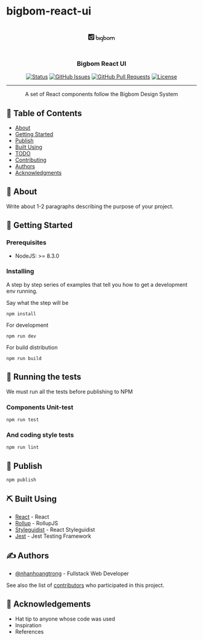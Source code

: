 # bigbom-react-ui

<p align="center">
 <svg viewBox="0 0 95 28" fill="#13a849" width="5em" height="5em" class="bb-icon bb-icon-iads-logo"><path d="M64.9884 15.9427C64.8785 13.1781 62.6615 10.9111 59.9132 10.7821C58.594 10.7084 57.3848 11.1323 56.432 11.8511V4.73677C56.432 4.69991 56.432 4.66305 56.4137 4.62619V4.93951C56.4137 4.58933 56.1389 4.29443 55.7907 4.29443H54.9113C54.5632 4.29443 54.2883 4.5709 54.2883 4.93951V16.1639C54.2883 17.9148 55.1311 19.4815 56.4137 20.4583H56.432C57.3298 21.1402 58.4474 21.5457 59.6384 21.5457C62.6615 21.5642 65.1167 19.0207 64.9884 15.9427ZM59.6384 19.4077C57.8611 19.4077 56.432 17.9517 56.432 16.1823C56.432 14.3945 57.8611 12.9569 59.6384 12.9569C61.4156 12.9569 62.8447 14.413 62.8447 16.1823C62.8447 17.9517 61.3973 19.4077 59.6384 19.4077Z" fill="currentColor"></path><path d="M71.4195 10.7822C70.2102 10.7822 69.0926 11.1877 68.2131 11.8696C66.9122 12.8465 66.0694 14.4131 66.0694 16.1825C66.0694 17.9518 66.9122 19.5185 68.2131 20.4953C69.1109 21.1772 70.2285 21.5827 71.4195 21.5827C74.3877 21.5827 76.7695 19.1683 76.7695 16.2009C76.7695 13.1967 74.3693 10.7822 71.4195 10.7822ZM71.4195 19.4079C69.6422 19.4079 68.2131 17.9703 68.2131 16.1825C68.2131 14.3947 69.6422 12.9571 71.4195 12.9571C73.1967 12.9571 74.6258 14.3947 74.6258 16.1825C74.6258 17.9518 73.1967 19.4079 71.4195 19.4079Z" fill="currentColor"></path><path d="M95 15.6295V20.9192C95 21.2694 94.7252 21.5643 94.377 21.5643H92.8563V15.6295H92.838C92.838 14.1182 91.5921 12.8833 90.0714 12.9386C88.6239 12.9939 87.4879 14.2288 87.4879 15.6848V21.5643H85.9672C85.6557 21.5643 85.3809 21.3247 85.3443 21.0114V15.6295C85.3443 14.1366 84.1533 12.9386 82.6692 12.9386C81.1851 12.9386 79.9942 14.1366 79.9942 15.6295V21.0666C79.9392 21.3615 79.6827 21.5643 79.3896 21.5643H77.8505V11.4273C77.8505 11.1324 78.0337 10.8928 78.3086 10.8191H79.5545C79.811 10.8928 80.0125 11.1324 80.0125 11.4273V11.6116C80.7821 11.0956 81.6982 10.8007 82.6876 10.8007C83.6769 10.8007 84.6114 11.0956 85.3626 11.6116C85.7657 11.8881 86.1321 12.2198 86.4253 12.5885C86.7367 12.2014 87.0849 11.8696 87.5063 11.5932C88.2758 11.0771 89.1919 10.7822 90.1813 10.7822C91.1707 10.7822 92.1051 11.0771 92.8746 11.6116C94.1389 12.4779 94.9817 13.9523 95 15.6295Z" fill="currentColor"></path><path d="M38.2015 15.9427C38.0916 13.1781 35.8746 10.9111 33.1263 10.7821C31.8071 10.7084 30.5979 11.1323 29.6451 11.8511V4.93951C29.6451 4.58933 29.3703 4.29443 29.0222 4.29443H28.1244C27.7763 4.29443 27.5014 4.5709 27.5014 4.93951V16.1639C27.5014 17.9333 28.3442 19.4999 29.6451 20.4767C30.5429 21.1587 31.6605 21.5642 32.8698 21.5642C35.8746 21.5642 38.3115 19.0207 38.2015 15.9427ZM32.8332 19.4077C31.0559 19.4077 29.6268 17.9517 29.6268 16.1823C29.6268 14.3945 31.0559 12.9569 32.8332 12.9569C34.6104 12.9569 36.0395 14.413 36.0395 16.1823C36.0578 17.9517 34.6104 19.4077 32.8332 19.4077Z" fill="currentColor"></path><path d="M51.4484 12.1829C51.3934 12.1276 51.3202 12.0723 51.2652 12.017C51.2102 11.9617 51.1369 11.9248 51.082 11.8695C51.0087 11.8142 50.9354 11.7774 50.8804 11.7221C50.8621 11.7037 50.8621 11.7037 50.8438 11.7037C50.7888 11.6668 50.7338 11.6299 50.6789 11.5931C50.6606 11.5746 50.6422 11.5746 50.6239 11.5562C50.5689 11.5193 50.514 11.5009 50.459 11.4641C50.4407 11.4641 50.4224 11.4456 50.4041 11.4456C50.3491 11.4088 50.2758 11.3719 50.2025 11.335H50.1842C50.0376 11.2613 49.8727 11.1876 49.7261 11.1323C49.7078 11.1323 49.6895 11.1139 49.6712 11.1139C49.6162 11.0954 49.5429 11.077 49.4879 11.0586C49.4696 11.0586 49.4513 11.0401 49.4147 11.0401C49.3597 11.0217 49.3047 11.0033 49.2314 10.9848C49.2131 10.9848 49.1948 10.9664 49.1581 10.9664C49.1032 10.948 49.0299 10.9296 48.9566 10.9296C48.9383 10.9296 48.92 10.9296 48.9016 10.9111C48.8283 10.8927 48.7367 10.8743 48.6451 10.8743C48.6268 10.8743 48.6268 10.8743 48.6268 10.8743C48.5535 10.8558 48.4802 10.8558 48.4069 10.8558C48.3886 10.8558 48.352 10.8558 48.3337 10.8558C48.2787 10.8558 48.2237 10.8558 48.1688 10.8374C48.1321 10.8374 48.1138 10.8374 48.0771 10.8374C48.0222 10.8374 47.9672 10.8374 47.9122 10.8374C47.8939 10.8374 47.8756 10.8374 47.8573 10.8374C47.839 10.8374 47.839 10.8374 47.8206 10.8374C47.8023 10.8374 47.8023 10.8374 47.784 10.8374C47.7657 10.8374 47.7473 10.8374 47.729 10.8374C47.6741 10.8374 47.6191 10.8374 47.5641 10.8374C47.5275 10.8374 47.5092 10.8374 47.4908 10.8374C47.4176 10.8374 47.3626 10.8558 47.2893 10.8558C47.271 10.8558 47.271 10.8558 47.2527 10.8558C46.2816 10.9664 45.4021 11.335 44.6509 11.888C43.4966 12.7542 42.7088 14.0812 42.5439 15.5926C42.5256 15.6847 42.5256 15.7584 42.5256 15.8506C42.5256 15.9243 42.5256 16.0165 42.5072 16.0902V16.1455C42.5072 16.1639 42.5072 16.1639 42.5072 16.1824C42.5072 16.2376 42.5072 16.2929 42.5072 16.3482C42.5072 16.422 42.5072 16.4772 42.5072 16.551C42.5072 16.5694 42.5072 16.5878 42.5072 16.6063C42.5072 16.6616 42.5256 16.7168 42.5256 16.7721C42.5256 16.7906 42.5256 16.809 42.5256 16.8274C42.5439 16.9012 42.5439 16.9565 42.5622 17.0302C42.5622 17.0486 42.5622 17.067 42.5622 17.0855C42.5805 17.1408 42.5805 17.1961 42.5805 17.2329C42.5805 17.2513 42.5805 17.2698 42.5988 17.2882C42.6172 17.3435 42.6172 17.3988 42.6355 17.4725C42.6355 17.4909 42.6355 17.4909 42.6355 17.5094C42.6538 17.5647 42.6721 17.62 42.6721 17.6753C42.6721 17.6937 42.6905 17.7121 42.6905 17.749C42.7088 17.7858 42.7271 17.8411 42.7271 17.878C42.7271 17.8964 42.7454 17.9149 42.7454 17.9333C42.7637 17.9886 42.7821 18.0439 42.8004 18.0992C42.8004 18.1176 42.8187 18.136 42.8187 18.1545C42.837 18.1913 42.8554 18.2282 42.8737 18.265C42.8737 18.2835 42.892 18.3019 42.9103 18.3388C42.9286 18.3756 42.947 18.4309 42.9653 18.4678C42.9836 18.4862 42.9836 18.5231 43.0019 18.5415C43.0203 18.5784 43.0386 18.6337 43.0569 18.6705C43.0752 18.689 43.0752 18.7258 43.0935 18.7442C43.1119 18.7811 43.1302 18.818 43.1485 18.8364C43.1668 18.8548 43.1668 18.8733 43.1851 18.9101C43.2035 18.9654 43.2401 19.0023 43.2768 19.0576C43.2951 19.076 43.3134 19.1129 43.3317 19.1313C43.35 19.1497 43.3684 19.1866 43.3867 19.205C43.405 19.2234 43.4233 19.2603 43.4417 19.2787C43.46 19.2972 43.4783 19.334 43.4966 19.3525C43.5149 19.3709 43.5333 19.3893 43.5333 19.4078C43.5516 19.4262 43.5516 19.4262 43.5516 19.4446C43.5882 19.4999 43.6249 19.5368 43.6615 19.5921C43.6798 19.6105 43.6982 19.6289 43.6982 19.6474C43.7348 19.7026 43.7898 19.7579 43.8447 19.8132L43.8814 19.8685C43.9364 19.9238 43.973 19.9791 44.028 20.016L44.0646 20.0528C44.1196 20.1081 44.1745 20.145 44.2295 20.2003L44.2662 20.2371C44.3211 20.274 44.3761 20.3293 44.4311 20.3662L44.4677 20.403C44.5043 20.4399 44.541 20.4583 44.5776 20.4952L44.6143 20.532C44.6326 20.5505 44.6692 20.5689 44.7059 20.5873C44.7425 20.6242 44.7975 20.6426 44.8341 20.6795C44.8525 20.6979 44.8891 20.7163 44.9074 20.7348C44.9807 20.7716 45.0357 20.8269 45.109 20.8638H45.1273C45.1823 20.9007 45.2372 20.9191 45.2922 20.9559C45.2922 20.9559 45.2922 20.9559 45.3105 20.9559C45.3655 20.9744 45.4204 21.0112 45.4754 21.0297C45.4937 21.0297 45.5121 21.0481 45.5304 21.0481C45.567 21.0665 45.622 21.085 45.6586 21.1034C45.677 21.1218 45.6953 21.1218 45.7136 21.1218C45.7502 21.1403 45.8052 21.1587 45.8419 21.1771C45.8602 21.1771 45.8785 21.1955 45.8968 21.1955C45.9518 21.214 46.0251 21.2324 46.08 21.2693C46.0984 21.2693 46.0984 21.2693 46.1167 21.2877C46.1716 21.3061 46.2083 21.3246 46.2633 21.3246C46.2816 21.3246 46.3182 21.343 46.3365 21.343C46.3732 21.3614 46.4282 21.3614 46.4648 21.3799C46.4831 21.3799 46.5198 21.3983 46.5381 21.3983C46.5747 21.3983 46.6297 21.4167 46.6663 21.4352C46.6847 21.4352 46.703 21.4352 46.7396 21.4536C46.8129 21.472 46.8679 21.472 46.9412 21.4904C46.9595 21.4904 46.9595 21.4904 46.9778 21.4904C47.0328 21.5089 47.0878 21.5089 47.1427 21.5089C47.161 21.5089 47.1977 21.5089 47.216 21.5273C47.2527 21.5273 47.3076 21.5273 47.3443 21.5457C47.3626 21.5457 47.3992 21.5457 47.4175 21.5457C47.4542 21.5457 47.5092 21.5457 47.5641 21.5457C47.5825 21.5457 47.6008 21.5457 47.6374 21.5457C47.7107 21.5457 47.7657 21.5457 47.839 21.5457C47.9306 21.5457 48.0039 21.5457 48.0955 21.5457C48.1138 21.5457 48.1504 21.5457 48.1688 21.5457C48.2237 21.5457 48.297 21.5457 48.352 21.5273C48.3886 21.5273 48.4069 21.5273 48.4436 21.5089C48.4986 21.5089 48.5535 21.4904 48.6085 21.4904C48.6451 21.4904 48.6634 21.4904 48.7001 21.472C48.7551 21.472 48.81 21.4536 48.865 21.4352C48.9016 21.4352 48.92 21.4167 48.9566 21.4167C49.0116 21.3983 49.0849 21.3983 49.1398 21.3799C49.1582 21.3799 49.1765 21.3799 49.1948 21.3614C49.2681 21.343 49.3597 21.3246 49.433 21.2877C49.4513 21.2877 49.4696 21.2693 49.4879 21.2693C49.5429 21.2508 49.5796 21.2324 49.6345 21.2324C49.6345 21.2324 49.6345 21.2324 49.6528 21.2324C50.1659 21.0481 50.6422 20.7901 51.0636 20.4767V22.6332C51.0636 23.5916 50.6422 24.4578 49.9826 25.0476C49.5246 25.4531 48.9566 25.748 48.3153 25.8401C48.0405 25.877 47.8573 26.0982 47.8573 26.3746V27.462C47.8573 27.7754 48.1321 28.0334 48.4436 27.9965C48.9932 27.9412 49.5063 27.7938 50.001 27.5911C50.3857 27.4252 50.7338 27.204 51.082 26.9644C52.3828 25.9876 53.2257 24.421 53.2257 22.6516V16.1639C53.2073 14.5973 52.5294 13.1597 51.4484 12.1829ZM49.891 18.6521C49.7261 18.7995 49.5429 18.9101 49.3597 19.0207C49.323 19.0391 49.2681 19.0576 49.2314 19.0944H49.2131C49.1765 19.1129 49.1398 19.1313 49.0849 19.1497H49.0665C49.0299 19.1682 48.9933 19.1866 48.9383 19.205C48.92 19.205 48.92 19.205 48.92 19.2234C48.8833 19.2419 48.8467 19.2419 48.7917 19.2603C48.7917 19.2603 48.7734 19.2603 48.7734 19.2787C48.7367 19.2972 48.7001 19.2972 48.6451 19.3156C48.6268 19.3156 48.6268 19.3156 48.6085 19.3156C48.5718 19.334 48.5352 19.334 48.4802 19.3525C48.4619 19.3525 48.4619 19.3525 48.4436 19.3525C48.4069 19.3709 48.352 19.3709 48.3153 19.3709H48.297C48.2604 19.3709 48.2054 19.3893 48.1504 19.3893C48.1504 19.3893 48.1504 19.3893 48.1321 19.3893C48.0222 19.4078 47.9122 19.4078 47.8023 19.4078C47.784 19.4078 47.784 19.4078 47.7657 19.4078C47.7107 19.4078 47.6741 19.4078 47.6191 19.4078C47.6008 19.4078 47.5641 19.4078 47.5458 19.4078C47.5092 19.4078 47.4725 19.4078 47.4359 19.3893C47.3992 19.3893 47.3809 19.3893 47.3626 19.3709C47.3259 19.3709 47.2893 19.3525 47.2527 19.3525C47.2343 19.3525 47.216 19.334 47.1794 19.334C47.1244 19.3156 47.0694 19.3156 47.0145 19.2972C46.9961 19.2972 46.9961 19.2972 46.9778 19.2787C46.9229 19.2603 46.8862 19.2603 46.8312 19.2419C46.8129 19.2419 46.7946 19.2234 46.7763 19.2234C46.7396 19.205 46.703 19.1866 46.6663 19.1866C46.648 19.1866 46.6297 19.1682 46.6114 19.1682C46.5747 19.1497 46.5381 19.1313 46.5014 19.1129C46.4831 19.1129 46.4648 19.0944 46.4465 19.0944C46.3915 19.076 46.3365 19.0391 46.2816 19.0207C46.2816 19.0207 46.2816 19.0207 46.2633 19.0207C46.2083 19.0023 46.1716 18.9654 46.1167 18.9286C46.0984 18.9286 46.08 18.9101 46.08 18.9101C46.0434 18.8917 46.0067 18.8548 45.9701 18.8364C45.9518 18.8364 45.9335 18.818 45.9335 18.7995C45.8968 18.7627 45.8602 18.7442 45.8235 18.7074L45.8052 18.689C45.7136 18.6152 45.622 18.5231 45.5304 18.4309L45.5121 18.4125C45.4754 18.3756 45.4388 18.3388 45.4021 18.3019L45.3838 18.2835C45.3105 18.1913 45.2372 18.0807 45.1639 17.9886C45.1273 17.9149 45.0723 17.8596 45.0357 17.7858C45.0357 17.7858 45.0357 17.7674 45.0174 17.7674C44.999 17.7305 44.9807 17.7121 44.9624 17.6753C44.9624 17.6568 44.9441 17.6568 44.9441 17.6384C44.9257 17.6015 44.9074 17.5831 44.9074 17.5462C44.9074 17.5462 44.9074 17.5278 44.8891 17.5278C44.8525 17.4357 44.8158 17.3251 44.7792 17.2329C44.7792 17.2145 44.7608 17.1961 44.7608 17.1961C44.7608 17.1776 44.7425 17.1408 44.7425 17.1039C44.7425 17.0855 44.7242 17.067 44.7242 17.0486C44.7242 17.0302 44.7059 16.9933 44.7059 16.9564C44.7059 16.938 44.6876 16.9196 44.6876 16.9012C44.6692 16.8459 44.6692 16.7906 44.6509 16.7168C44.6509 16.6984 44.6509 16.6984 44.6509 16.68C44.6509 16.6616 44.6509 16.6247 44.6326 16.5878C44.6326 16.5694 44.6326 16.551 44.6326 16.5325C44.6326 16.5141 44.6326 16.4772 44.6326 16.4404C44.6326 16.422 44.6326 16.4035 44.6326 16.3851C44.6326 16.3482 44.6326 16.3298 44.6326 16.2929C44.6326 16.2745 44.6326 16.2561 44.6326 16.2376C44.6326 16.1824 44.6326 16.1271 44.6326 16.0533V16.0349C44.6326 15.998 44.6326 15.9428 44.6326 15.9059C44.6326 15.9059 44.6326 15.8875 44.6326 15.869C44.6326 15.8322 44.6509 15.7769 44.6509 15.74V15.7216C44.6509 15.6663 44.6692 15.6294 44.6692 15.5741C44.9074 14.284 45.9335 13.2518 47.2343 12.9938H47.2527C47.2893 12.9938 47.3259 12.9754 47.3809 12.9754C47.3992 12.9754 47.4175 12.9754 47.4175 12.9754C47.4542 12.9754 47.4908 12.9754 47.5275 12.957C47.5458 12.957 47.5641 12.957 47.5825 12.957C47.6191 12.957 47.6557 12.957 47.6741 12.957C47.6924 12.957 47.7107 12.957 47.729 12.957C47.7657 12.957 47.8023 12.957 47.839 12.957H47.8939C47.9306 12.957 47.9672 12.957 48.0039 12.957C48.0222 12.957 48.0405 12.957 48.0588 12.957C48.0955 12.957 48.1321 12.957 48.1688 12.9754C48.1871 12.9754 48.2054 12.9754 48.2237 12.9754C48.2604 12.9754 48.297 12.9754 48.3337 12.9938C48.352 12.9938 48.3703 12.9938 48.3886 13.0122C48.4253 13.0122 48.4436 13.0307 48.4802 13.0307C48.4986 13.0307 48.5169 13.0491 48.5535 13.0491C48.5902 13.0491 48.6085 13.0675 48.6451 13.0675C48.6635 13.0675 48.6818 13.086 48.7001 13.086C48.7367 13.086 48.7551 13.1044 48.7917 13.1044C48.81 13.1044 48.8284 13.1228 48.865 13.1228C48.8833 13.1413 48.92 13.1413 48.9566 13.1597C48.9749 13.1597 48.9933 13.1781 49.0299 13.1781C49.0482 13.1966 49.0849 13.1966 49.1032 13.215C49.1215 13.2334 49.1398 13.2334 49.1765 13.2518C49.1948 13.2703 49.2314 13.2703 49.2498 13.2887C49.2681 13.3071 49.2864 13.3071 49.323 13.3256C49.3414 13.344 49.378 13.344 49.3963 13.3624C49.4147 13.3809 49.433 13.3809 49.4696 13.3993C49.4879 13.4177 49.5063 13.4362 49.5429 13.4362C49.5612 13.4546 49.5796 13.4546 49.6162 13.473C49.6345 13.4914 49.6528 13.5099 49.6712 13.5099C49.6895 13.5283 49.7078 13.5467 49.7445 13.5467C49.7628 13.5652 49.7811 13.5836 49.7994 13.5836C49.8177 13.602 49.8361 13.6205 49.8727 13.6389C49.891 13.6573 49.9094 13.6758 49.9277 13.6942C49.946 13.7126 49.9643 13.731 49.9826 13.7495C50.001 13.7679 50.0193 13.7863 50.0376 13.8048C50.0559 13.8232 50.0743 13.8416 50.1109 13.8601C50.1292 13.8785 50.1475 13.8969 50.1475 13.9154C50.1659 13.9338 50.1842 13.9522 50.2025 13.9891C50.2208 14.0075 50.2392 14.0259 50.2392 14.0444C50.2575 14.0628 50.2758 14.0812 50.2941 14.1181C50.3124 14.1365 50.3308 14.155 50.3308 14.1734C50.3491 14.1918 50.3674 14.2287 50.3857 14.2471C50.404 14.2655 50.4041 14.284 50.4224 14.284C50.4407 14.3208 50.459 14.3393 50.4773 14.3577C50.4773 14.3761 50.4957 14.3946 50.514 14.3946C50.5323 14.4314 50.5506 14.4499 50.5689 14.4867C50.5873 14.5051 50.5873 14.5236 50.5873 14.5236C50.6056 14.5604 50.6239 14.5789 50.6422 14.6157C50.6422 14.6342 50.6606 14.6342 50.6606 14.6526C50.6789 14.6895 50.6972 14.7263 50.7155 14.7447C50.7155 14.7632 50.7338 14.7632 50.7338 14.7816C50.7522 14.8185 50.7705 14.8553 50.7888 14.8922C50.7888 14.9106 50.7888 14.9106 50.8071 14.9291C50.8255 14.9659 50.8438 15.0028 50.8438 15.0396V15.0581C50.8621 15.0949 50.8804 15.1502 50.8804 15.1871V15.2055C50.8987 15.2424 50.8987 15.2977 50.9171 15.353C50.9904 15.611 51.027 15.8875 51.027 16.1639C51.0453 17.1592 50.6056 18.0623 49.891 18.6521Z" fill="currentColor"></path><path d="M41.4079 10.7822V20.9192C41.4079 21.2694 41.1331 21.5643 40.785 21.5643H39.2642V11.4273C39.2642 11.0771 39.5391 10.7822 39.8872 10.7822H41.4079Z" fill="currentColor"></path><path d="M18.7801 0H2.6567C1.19094 0 0 1.19801 0 2.69091V18.8916C0 20.3661 1.19094 21.5825 2.6567 21.5825H18.7801C20.2459 21.5825 21.4368 20.3845 21.4368 18.8916V2.69091C21.4368 1.19801 20.2459 0 18.7801 0ZM11.7445 11.2981V5.10535H13.7965V11.3718C13.7599 11.9063 13.3202 12.3302 12.7705 12.3302C12.2025 12.3302 11.7445 11.8695 11.7445 11.2981ZM7.64031 7.16961H9.69238V11.4087C9.63741 11.9248 9.19769 12.3487 8.66634 12.3487C8.09836 12.3487 7.64031 11.8879 7.64031 11.3166V7.16961ZM17.919 4.05479V4.07322V4.05479L17.9007 11.7405C17.7907 13.5283 17.0212 15.1502 15.8486 16.3666C15.2623 16.9748 14.5661 17.4725 13.7965 17.8411C13.1553 18.1544 12.459 18.3571 11.7445 18.4677C11.4513 18.5046 11.1581 18.5415 10.8467 18.5415H10.5902C10.2787 18.5415 9.98553 18.5046 9.67406 18.4677C8.94118 18.3571 8.26326 18.1544 7.62199 17.8411C6.85246 17.4725 6.15622 16.9748 5.56991 16.3666C4.34233 15.1133 3.57281 13.3992 3.51784 11.5193V8.20173H5.56991V11.2981C5.56991 12.9938 6.37608 14.4867 7.62199 15.4266C8.22661 15.869 8.92285 16.2007 9.67406 16.3482C10.0039 16.4219 10.352 16.4588 10.7001 16.4588C11.0482 16.4588 11.3963 16.4219 11.7261 16.3482C12.4773 16.2007 13.1736 15.869 13.7782 15.4266C14.9691 14.5604 15.757 13.1781 15.8486 11.6114C15.8486 11.5009 15.8669 11.4087 15.8669 11.2981V3.02266H17.919V4.05479Z" fill="currentColor"></path></svg>
</p>

<h3 align="center">Bigbom React UI</h3>

<div align="center">

[![Status](https://img.shields.io/badge/status-active-success.svg)]()
[![GitHub Issues](https://img.shields.io/github/issues/bigbomio/bigbom-react-ui.svg)](https://github.com/bigbomio/bigbom-react-ui/issues)
[![GitHub Pull Requests](https://img.shields.io/github/issues-pr/bigbomio/bigbom-react-ui.svg)](https://github.com/bigbomio/bigbom-react-ui/pulls)
[![License](https://img.shields.io/badge/license-MIT-blue.svg)](/LICENSE)

</div>

---

<p align="center">A set of React components follow the Bigbom Design System<br> </p>

## 📝 Table of Contents

-   [About](#about)
-   [Getting Started](#getting_started)
-   [Publish](#publish)
-   [Built Using](#built_using)
-   [TODO](../TODO.md)
-   [Contributing](../CONTRIBUTING.md)
-   [Authors](#authors)
-   [Acknowledgments](#acknowledgement)

## 🧐 About <a name = "about"></a>

Write about 1-2 paragraphs describing the purpose of your project.

## 🏁 Getting Started <a name = "getting_started"></a>

### Prerequisites

-   NodeJS: >= 8.3.0

### Installing

A step by step series of examples that tell you how to get a development env running.

Say what the step will be

```
npm install
```

For development

```
npm run dev
```

For build distribution

```
npm run build
```

## 🔧 Running the tests <a name = "tests"></a>

We must run all the tests before publishing to NPM

### Components Unit-test

```
npm run test
```

### And coding style tests

```
npm run lint
```

## 🚀 Publish <a name = "built_using"></a>

```
npm publish
```

## ⛏️ Built Using <a name = "built_using"></a>

-   [React](https://reactjs.org/) - React
-   [Rollup](http://rollupjs.org/) - RollupJS
-   [Styleguidist](https://react-styleguidist.js.org/) - React Styleguidist
-   [Jest](https://jestjs.io/) - Jest Testing Framework

## ✍️ Authors <a name = "authors"></a>

-   [@nhanhoangtrong](https://github.com/nhanhoangtrong) - Fullstack Web Developer

See also the list of [contributors](https://github.com/bigbomio/bigbom-react-ui/contributors) who participated in this project.

## 🎉 Acknowledgements <a name = "acknowledgement"></a>

-   Hat tip to anyone whose code was used
-   Inspiration
-   References
